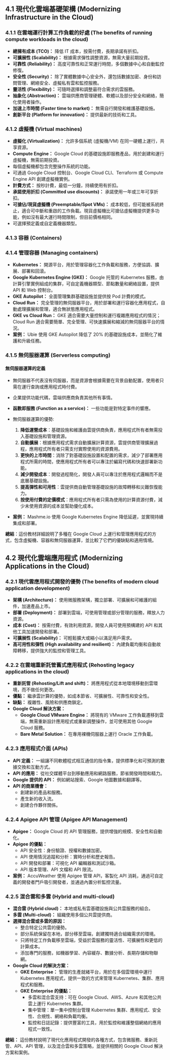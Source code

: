 ## 4.1 現代化雲端基礎架構 (Modernizing Infrastructure in the Cloud)

### 4.1.1 在雲端運行計算工作負載的好處 (The benefits of running compute workloads in the cloud)

-   **總擁有成本 (TCO)：** 降低 IT 成本，按需付費，長期承諾有折扣。
-   **可擴展性 (Scalability)：** 根據需求彈性調整資源，無需大量前期投資。
-   **可靠性 (Reliability)：** 高度可靠性和正常運行時間，多個數據中心和自動監控修復。
-   **安全性 (Security)：** 除了實體數據中心安全外，還包括數據加密、身份和訪問管理、網絡安全、虛擬私有雲和監控服務。
-   **靈活性 (Flexibility)：** 可隨時選擇和調整最符合需求的雲服務。
-   **抽象化 (Abstraction)：** 雲端供應商管理硬體、軟體以及部分安全和網絡，簡化使用者操作。
-   **加速上市時間 (Faster time to market)：** 無需自行開發和維護基礎設施。
-   **創新平台 (Platform for innovation)：** 提供最新的技術和工具。

### 4.1.2 虛擬機 (Virtual machines)

-   **虛擬化 (Virtualization)：** 允許多個系統 (虛擬機/VM) 在同一硬體上運行，共享資源。
-   **Compute Engine：** Google Cloud 的基礎設施即服務產品，用於創建和運行虛擬機，無需前期投資。
-   每個虛擬機都包含完整操作系統的功能。
-   可通過 Google Cloud 控制台、Google Cloud CLI、Terraform 或 Compute Engine API 創建虛擬機實例。
-   **計費方式：** 按秒計費，最低一分鐘，持續使用有折扣。
-   **承諾使用折扣 (Committed use discounts)：** 承諾使用一年或三年可享折扣。
-   **可搶佔/現貨虛擬機 (Preemptable/Spot VMs)：** 成本較低，但可能被系統終止，適合可中斷和重啟的工作負載。現貨虛擬機比可搶佔虛擬機提供更多功能，例如沒有最大運行時間限制，但目前價格相同。
-   可選擇預定義或自定義機器類型。

### 4.1.3 容器 (Containers)

### 4.1.4 管理容器 (Managing containers)

-   **Kubernetes：** 開源平台，用於管理容器化工作負載和服務，方便協調、擴展、部署和回滾。
-   **Google Kubernetes Engine (GKE)：** Google 托管的 Kubernetes 服務，由計算引擎實例組成的集群，可自定義機器類型、節點數量和網絡設置，提供 API 和 Web 控制台。
-   **GKE Autopilot：** 全面管理集群基礎設施並提供按 Pod 計費的模式。
-   **Cloud Run：** 完全管理的無伺服器平台，用於部署和運行容器化應用程式，自動處理擴展和管理，適合無狀態應用程式。
-   **GKE vs Cloud Run：** GKE 適合需要大量控制和運行複雜應用程式的情況；Cloud Run 適合需要簡單、完全管理、可快速擴展和縮減的無伺服器平台的情況。
-   **案例：** Ubie 使用 GKE Autopilot 降低了 20% 的基礎設施成本，並簡化了維護和升級任務。

### 4.1.5 無伺服器運算 (Serverless computing)

#### 無伺服器運算的定義

-   無伺服器不代表沒有伺服器，而是資源會根據需要在背景自動配置，使用者只需在運行查詢或應用程式時付費。

-   企業提供功能代碼，雲端供應商負責其他所有事情。
-   **函數即服務 (Function as a service)：** 一些功能是對特定事件的響應。
-   無伺服器運算的優勢:

    1. **降低運營成本**：基礎設施和維護由雲提供商負責，應用程式所有者無需投入基礎設施和管理資源。
    2. **自動擴展**：根據應用程式需求自動擴展計算資源，雲提供商管理擴展過程，應用程式所有者只需支付實際使用的資源費用。
    3. **更快的上市時間**：消除了對基礎設施設置和配置的需求，減少了部署應用程式所需的時間，使應用程式所有者可以專注於編寫代碼和快速部署新功能。
    4. **減少開發成本**：開發過程簡化，開發人員可以專注於應用程式邏輯而不是底層基礎設施。
    5. **提高彈性和可用性**：雲提供商自動管理基礎設施的故障轉移和災難恢復能力。
    6. **按使用付費的定價模式**：應用程式所有者只需為使用的計算資源付費，減少未使用資源的成本並幫助優化成本。

-   **案例：** Mashme.io 使用 Google Kubernetes Engine 降低延遲，並實現持續集成和部署。

**總結**：這份教材詳細說明了多種在 Google Cloud 上運行和管理應用程式的方式，包含虛擬機、容器和無伺服器運算，並比較了它們的優缺點和適用情境。

## 4.2 現代化雲端應用程式 (Modernizing Applications in the Cloud)

### 4.2.1 現代雲應用程式開發的優勢 (The benefits of modern cloud application development)

-   **架構 (Architecture)：** 使用微服務架構，獨立部署、可擴展和可維護的組件，加速產品上市。
-   **部署 (Deployment)：** 部署到雲端，可使用管理或部分管理的服務，釋放人力資源。
-   **成本 (Cost)：** 按需付費，有效利用資源，開發人員可使用預構建的 API 和其他工具加速開發和部署。
-   **可擴展性 (Scalability)：** 可輕鬆擴大或縮小以滿足用戶需求。
-   **高可用性和彈性 (High availability and resilient)：** 內建負載均衡和自動故障轉移，提供強大的監控和管理工具。

### 4.2.2 在雲端重新託管舊式應用程式 (Rehosting legacy applications in the cloud)

-   **重新託管 (Rehosting/Lift and shift)：** 將應用程式從本地環境移動到雲環境，而不做任何更改。
-   **優點：** 繼承雲計算的優勢，如成本節省、可擴展性、可靠性和安全性。
-   **缺點：** 複雜性、風險和供應商鎖定。
-   **Google Cloud 解決方案：**
    -   **Google Cloud VMware Engine：** 將現有的 VMware 工作負載遷移到雲端，無需重新設計應用程式或重新調整操作，並可使用其他 Google Cloud 服務。
    -   **Bare Metal Solution：** 在專用裸機伺服器上運行 Oracle 工作負載。

### 4.2.3 應用程式介面 (APIs)

-   **API 定義：** 一組讓不同軟體程式相互通信的指令集，提供標準化和可預測的數據交換和互動方式。
-   **API 的應用：** 從社交媒體平台到移動應用和網路服務，節省開發時間和精力。
-   **Google 提供的 API：** 例如網站搜索、Google 地圖數據和翻譯等。
-   **API 的商業機會：**
    -   創建新的產品和服務。
    -   產生新的收入流。
    -   創建合作夥伴關係。

### 4.2.4 Apigee API 管理 (Apigee API Management)

-   **Apigee：** Google Cloud 的 API 管理服務，提供增強的規模、安全性和自動化。
-   **Apigee 的優點：**
    -   API 安全性：身份驗證、授權和數據加密。
    -   API 使用情況追蹤和分析：實時分析和歷史報告。
    -   API 開發和部署：可視化 API 編輯器和測試沙箱。
    -   API 版本管理、API 文檔和 API 限流。
-   **案例：** AccuWeather 使用 Apigee 管理 API，客製化 API 消耗，通過可自定義的開發者門戶吸引開發者，並通過內置分析監控流量。

### 4.2.5 混合雲和多雲 (Hybrid and multi-cloud)

-   **混合雲 (Hybrid cloud)：** 本地或私有雲基礎設施與公共雲服務的組合。
-   **多雲 (Multi-cloud)：** 組織使用多個公共雲提供商。
-   **選擇混合雲或多雲的原因：**
    -   整合特定公共雲的優勢。
    -   部分系統保留在本地，部分移至雲端，創建獨特適合組織需求的環境。
    -   只將特定工作負載移至雲端，受益於雲服務的靈活性、可擴展性和更低的計算成本。
    -   添加專門的服務，如機器學習、內容緩存、數據分析、長期存儲和物聯網。
-   **Google Cloud 的解決方案：**
    -   **GKE Enterprise：** 管理的生產就緒平台，用於在多個雲環境中運行 Kubernetes 應用程式，提供一致的方式來管理 Kubernetes、集群、應用程式和服務。
    -   **GKE Enterprise 的優點：**
        -   多雲和混合雲支持：可在 Google Cloud、AWS、Azure 和其他公共雲上運行 Kubernetes 集群。
        -   集中管理：單一集中控制台管理 Kubernetes 集群、應用程式、安全性、合規性、網絡和負載均衡。
        -   監控和日誌記錄：提供豐富的工具，用於監控和維護整個網絡的應用程式一致性。

**總結：** 這份教材說明了現代化應用程式開發的各種方式，包含微服務、重新託管、API、API 管理，以及混合雲和多雲策略，並提供相關的 Google Cloud 解決方案和案例。
